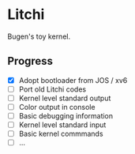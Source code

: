 # Litchi
Bugen's toy kernel.

## Progress
- [x] Adopt bootloader from JOS / xv6
- [ ] Port old Litchi codes
- [ ] Kernel level standard output
- [ ] Color output in console
- [ ] Basic debugging information
- [ ] Kernel level standard input
- [ ] Basic kernel commmands
- [ ] ...